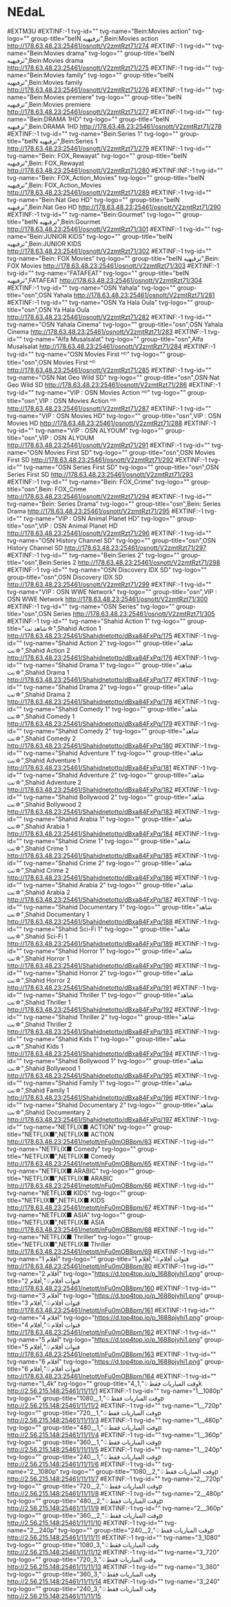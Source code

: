 # NEdaL
#EXTM3U
#EXTINF:-1 tvg-id="" tvg-name="Bein:Movies action" tvg-logo="" group-title="beIN ترفيهيه",Bein:Movies action
http://178.63.48.23:25461/osnott/V2zmtRzt71/274
#EXTINF:-1 tvg-id="" tvg-name="Bein:Movies drama" tvg-logo="" group-title="beIN ترفيهيه",Bein:Movies drama
http://178.63.48.23:25461/osnott/V2zmtRzt71/275
#EXTINF:-1 tvg-id="" tvg-name="Bein:Movies family" tvg-logo="" group-title="beIN ترفيهيه",Bein:Movies family
http://178.63.48.23:25461/osnott/V2zmtRzt71/276
#EXTINF:-1 tvg-id="" tvg-name="Bein:Movies premiere" tvg-logo="" group-title="beIN ترفيهيه",Bein:Movies premiere
http://178.63.48.23:25461/osnott/V2zmtRzt71/277
#EXTINF:-1 tvg-id="" tvg-name="Bein:DRAMA 1HD" tvg-logo="" group-title="beIN ترفيهيه",Bein:DRAMA 1HD
http://178.63.48.23:25461/osnott/V2zmtRzt71/278
#EXTINF:-1 tvg-id="" tvg-name="Bein:Series 1" tvg-logo="" group-title="beIN ترفيهيه",Bein:Series 1
http://178.63.48.23:25461/osnott/V2zmtRzt71/279
#EXTINF:-1 tvg-id="" tvg-name="Bein: FOX_Rewayat" tvg-logo="" group-title="beIN ترفيهيه",Bein: FOX_Rewayat
http://178.63.48.23:25461/osnott/V2zmtRzt71/280
#EXTINF:INF:-1 tvg-id="" tvg-name="Bein: FOX_Action_Movies" tvg-logo="" group-title="beIN ترفيهيه",Bein: FOX_Action_Movies
http://178.63.48.23:25461/osnott/V2zmtRzt71/289
#EXTINF:-1 tvg-id="" tvg-name="Bein:Nat Geo HD" tvg-logo="" group-title="beIN ترفيهيه",Bein:Nat Geo HD
http://178.63.48.23:25461/osnott/V2zmtRzt71/290
#EXTINF:-1 tvg-id="" tvg-name="Bein:Gourmet" tvg-logo="" group-title="beIN ترفيهيه",Bein:Gourmet
http://178.63.48.23:25461/osnott/V2zmtRzt71/301
#EXTINF:-1 tvg-id="" tvg-name="Bein:JUNIOR KIDS" tvg-logo="" group-title="beIN ترفيهيه",Bein:JUNIOR KIDS
http://178.63.48.23:25461/osnott/V2zmtRzt71/302
#EXTINF:-1 tvg-id="" tvg-name="Bein: FOX Movies" tvg-logo="" group-title="beIN ترفيهيه",Bein: FOX Movies
http://178.63.48.23:25461/osnott/V2zmtRzt71/303
#EXTINF:-1 tvg-id="" tvg-name="FATAFEAT" tvg-logo="" group-title="beIN ترفيهيه",FATAFEAT
http://178.63.48.23:25461/osnott/V2zmtRzt71/304
#EXTINF:-1 tvg-id="" tvg-name="OSN Yahala" tvg-logo="" group-title="osn",OSN Yahala
http://178.63.48.23:25461/osnott/V2zmtRzt71/281
#EXTINF:-1 tvg-id="" tvg-name="OSN Ya Hala Oula" tvg-logo="" group-title="osn",OSN Ya Hala Oula
http://178.63.48.23:25461/osnott/V2zmtRzt71/282
#EXTINF:-1 tvg-id="" tvg-name="OSN Yahala Cinema" tvg-logo="" group-title="osn",OSN Yahala Cinema
http://178.63.48.23:25461/osnott/V2zmtRzt71/283
#EXTINF:-1 tvg-id="" tvg-name="Alfa Musalsalat" tvg-logo="" group-title="osn",Alfa Musalsalat
http://178.63.48.23:25461/osnott/V2zmtRzt71/284
#EXTINF:-1 tvg-id="" tvg-name="OSN Movies First ᴴᴰ" tvg-logo="" group-title="osn",OSN Movies First ᴴᴰ
http://178.63.48.23:25461/osnott/V2zmtRzt71/285
#EXTINF:-1 tvg-id="" tvg-name="OSN Nat Geo Wild SD" tvg-logo="" group-title="osn",OSN Nat Geo Wild SD
http://178.63.48.23:25461/osnott/V2zmtRzt71/286
#EXTINF:-1 tvg-id="" tvg-name="VIP : OSN Movies Action ᴴᴰ" tvg-logo="" group-title="osn",VIP : OSN Movies Action ᴴᴰ
http://178.63.48.23:25461/osnott/V2zmtRzt71/287
#EXTINF:-1 tvg-id="" tvg-name="VIP : OSN Movies HD" tvg-logo="" group-title="osn",VIP : OSN Movies HD
http://178.63.48.23:25461/osnott/V2zmtRzt71/288
#EXTINF:-1 tvg-id="" tvg-name="VIP : OSN ALYOUM" tvg-logo="" group-title="osn",VIP : OSN ALYOUM
http://178.63.48.23:25461/osnott/V2zmtRzt71/291
#EXTINF:-1 tvg-id="" tvg-name="OSN Movies First SD" tvg-logo="" group-title="osn",OSN Movies First SD
http://178.63.48.23:25461/osnott/V2zmtRzt71/292
#EXTINF:-1 tvg-id="" tvg-name="OSN Series First SD" tvg-logo="" group-title="osn",OSN Series First SD
http://178.63.48.23:25461/osnott/V2zmtRzt71/293
#EXTINF:-1 tvg-id="" tvg-name="Bein: FOX_Crime" tvg-logo="" group-title="osn",Bein: FOX_Crime
http://178.63.48.23:25461/osnott/V2zmtRzt71/294
#EXTINF:-1 tvg-id="" tvg-name="Bein: Series Drama" tvg-logo="" group-title="osn",Bein: Series Drama
http://178.63.48.23:25461/osnott/V2zmtRzt71/295
#EXTINF:-1 tvg-id="" tvg-name="VIP : OSN Animal Planet HD" tvg-logo="" group-title="osn",VIP : OSN Animal Planet HD
http://178.63.48.23:25461/osnott/V2zmtRzt71/296
#EXTINF:-1 tvg-id="" tvg-name="OSN History Channel SD" tvg-logo="" group-title="osn",OSN History Channel SD
http://178.63.48.23:25461/osnott/V2zmtRzt71/297
#EXTINF:-1 tvg-id="" tvg-name="Bein:Series 2" tvg-logo="" group-title="osn",Bein:Series 2
http://178.63.48.23:25461/osnott/V2zmtRzt71/298
#EXTINF:-1 tvg-id="" tvg-name="OSN Discovery IDX SD" tvg-logo="" group-title="osn",OSN Discovery IDX SD
http://178.63.48.23:25461/osnott/V2zmtRzt71/299
#EXTINF:-1 tvg-id="" tvg-name="VIP : OSN WWE Network" tvg-logo="" group-title="osn",VIP : OSN WWE Network
http://178.63.48.23:25461/osnott/V2zmtRzt71/300
#EXTINF:-1 tvg-id="" tvg-name="OSN Series" tvg-logo="" group-title="osn",OSN Series
http://178.63.48.23:25461/osnott/V2zmtRzt71/305
#EXTINF:-1 tvg-id="" tvg-name="Shahid Action 1" tvg-logo="" group-title="شاهد نت☆",Shahid Action 1
http://178.63.48.23:25461/Shahidnetotto/dBxa84FxPq/175
#EXTINF:-1 tvg-id="" tvg-name="Shahid Action 2" tvg-logo="" group-title="شاهد نت☆",Shahid Action 2
http://178.63.48.23:25461/Shahidnetotto/dBxa84FxPq/176
#EXTINF:-1 tvg-id="" tvg-name="Shahid Drama 1" tvg-logo="" group-title="شاهد نت☆",Shahid Drama 1
http://178.63.48.23:25461/Shahidnetotto/dBxa84FxPq/177
#EXTINF:-1 tvg-id="" tvg-name="Shahid Drama 2" tvg-logo="" group-title="شاهد نت☆",Shahid Drama 2
http://178.63.48.23:25461/Shahidnetotto/dBxa84FxPq/178
#EXTINF:-1 tvg-id="" tvg-name="Shahid Comedy 1" tvg-logo="" group-title="شاهد نت☆",Shahid Comedy 1
http://178.63.48.23:25461/Shahidnetotto/dBxa84FxPq/179
#EXTINF:-1 tvg-id="" tvg-name="Shahid Comedy 2" tvg-logo="" group-title="شاهد نت☆",Shahid Comedy 2
http://178.63.48.23:25461/Shahidnetotto/dBxa84FxPq/180
#EXTINF:-1 tvg-id="" tvg-name="Shahid Adventure 1" tvg-logo="" group-title="شاهد نت☆",Shahid Adventure 1
http://178.63.48.23:25461/Shahidnetotto/dBxa84FxPq/181
#EXTINF:-1 tvg-id="" tvg-name="Shahid Adventure 2" tvg-logo="" group-title="شاهد نت☆",Shahid Adventure 2
http://178.63.48.23:25461/Shahidnetotto/dBxa84FxPq/182
#EXTINF:-1 tvg-id="" tvg-name="Shahid Bollywood 2" tvg-logo="" group-title="شاهد نت☆",Shahid Bollywood 2
http://178.63.48.23:25461/Shahidnetotto/dBxa84FxPq/183
#EXTINF:-1 tvg-id="" tvg-name="Shahid Arabia 1" tvg-logo="" group-title="شاهد نت☆",Shahid Arabia 1
http://178.63.48.23:25461/Shahidnetotto/dBxa84FxPq/184
#EXTINF:-1 tvg-id="" tvg-name="Shahid Crime 1" tvg-logo="" group-title="شاهد نت☆",Shahid Crime 1
http://178.63.48.23:25461/Shahidnetotto/dBxa84FxPq/185
#EXTINF:-1 tvg-id="" tvg-name="Shahid Crime 2" tvg-logo="" group-title="شاهد نت☆",Shahid Crime 2
http://178.63.48.23:25461/Shahidnetotto/dBxa84FxPq/186
#EXTINF:-1 tvg-id="" tvg-name="Shahid Arabia 2" tvg-logo="" group-title="شاهد نت☆",Shahid Arabia 2
http://178.63.48.23:25461/Shahidnetotto/dBxa84FxPq/187
#EXTINF:-1 tvg-id="" tvg-name="Shahid Documentary 1" tvg-logo="" group-title="شاهد نت☆",Shahid Documentary 1
http://178.63.48.23:25461/Shahidnetotto/dBxa84FxPq/188
#EXTINF:-1 tvg-id="" tvg-name="Shahid Sci-Fi 1" tvg-logo="" group-title="شاهد نت☆",Shahid Sci-Fi 1
http://178.63.48.23:25461/Shahidnetotto/dBxa84FxPq/189
#EXTINF:-1 tvg-id="" tvg-name="Shahid Horror 1" tvg-logo="" group-title="شاهد نت☆",Shahid Horror 1
http://178.63.48.23:25461/Shahidnetotto/dBxa84FxPq/190
#EXTINF:-1 tvg-id="" tvg-name="Shahid Horror 2" tvg-logo="" group-title="شاهد نت☆",Shahid Horror 2
http://178.63.48.23:25461/Shahidnetotto/dBxa84FxPq/191
#EXTINF:-1 tvg-id="" tvg-name="Shahid Thriller 1" tvg-logo="" group-title="شاهد نت☆",Shahid Thriller 1
http://178.63.48.23:25461/Shahidnetotto/dBxa84FxPq/192
#EXTINF:-1 tvg-id="" tvg-name="Shahid Thriller 2" tvg-logo="" group-title="شاهد نت☆",Shahid Thriller 2
http://178.63.48.23:25461/Shahidnetotto/dBxa84FxPq/193
#EXTINF:-1 tvg-id="" tvg-name="Shahid Kids 1" tvg-logo="" group-title="شاهد نت☆",Shahid Kids 1
http://178.63.48.23:25461/Shahidnetotto/dBxa84FxPq/194
#EXTINF:-1 tvg-id="" tvg-name="Shahid Bollywood 1" tvg-logo="" group-title="شاهد نت☆",Shahid Bollywood 1
http://178.63.48.23:25461/Shahidnetotto/dBxa84FxPq/195
#EXTINF:-1 tvg-id="" tvg-name="Shahid Family 1" tvg-logo="" group-title="شاهد نت☆",Shahid Family 1
http://178.63.48.23:25461/Shahidnetotto/dBxa84FxPq/196
#EXTINF:-1 tvg-id="" tvg-name="Shahid Documentary 2" tvg-logo="" group-title="شاهد نت☆",Shahid Documentary 2
http://178.63.48.23:25461/Shahidnetotto/dBxa84FxPq/197
#EXTINF:-1 tvg-id="" tvg-name="NETFLIX■ ACTION" tvg-logo="" group-title="NETFLIX■",NETFLIX■ ACTION
http://178.63.48.23:25461/netott/nFu0mOB8pm/63
#EXTINF:-1 tvg-id="" tvg-name="NETFLIX■ Comedy" tvg-logo="" group-title="NETFLIX■",NETFLIX■ Comedy
http://178.63.48.23:25461/netott/nFu0mOB8pm/65
#EXTINF:-1 tvg-id="" tvg-name="NETFLIX■ ARABIC" tvg-logo="" group-title="NETFLIX■",NETFLIX■ ARABIC
http://178.63.48.23:25461/netott/nFu0mOB8pm/66
#EXTINF:-1 tvg-id="" tvg-name="NETFLIX■ KIDS" tvg-logo="" group-title="NETFLIX■",NETFLIX■ KIDS
http://178.63.48.23:25461/netott/nFu0mOB8pm/67
#EXTINF:-1 tvg-id="" tvg-name="NETFLIX■ ASIA" tvg-logo="" group-title="NETFLIX■",NETFLIX■ ASIA
http://178.63.48.23:25461/netott/nFu0mOB8pm/68
#EXTINF:-1 tvg-id="" tvg-name="NETFLIX■ Thriller" tvg-logo="" group-title="NETFLIX■",NETFLIX■ Thriller
http://178.63.48.23:25461/netott/nFu0mOB8pm/69
#EXTINF:-1 tvg-id="" tvg-name="أفلام 1" tvg-logo="" group-title="قنوات أفلام♧",أفلام 1
http://178.63.48.23:25461/netott/nFu0mOB8pm/80
#EXTINF:-1 tvg-id="" tvg-name="أفلام 2" tvg-logo="https://d.top4top.io/p_1688pjyhi1.png" group-title="قنوات أفلام♧",أفلام 2
http://178.63.48.23:25461/netott/nFu0mOB8pm/160
#EXTINF:-1 tvg-id="" tvg-name="أفلام 3" tvg-logo="https://d.top4top.io/p_1688pjyhi1.png" group-title="قنوات أفلام♧",أفلام 3
http://178.63.48.23:25461/netott/nFu0mOB8pm/161
#EXTINF:-1 tvg-id="" tvg-name="أفلام 4" tvg-logo="https://d.top4top.io/p_1688pjyhi1.png" group-title="قنوات أفلام♧",أفلام 4
http://178.63.48.23:25461/netott/nFu0mOB8pm/162
#EXTINF:-1 tvg-id="" tvg-name="أفلام 5" tvg-logo="https://d.top4top.io/p_1688pjyhi1.png" group-title="قنوات أفلام♧",أفلام 5
http://178.63.48.23:25461/netott/nFu0mOB8pm/163
#EXTINF:-1 tvg-id="" tvg-name="أفلام 6" tvg-logo="https://d.top4top.io/p_1688pjyhi1.png" group-title="قنوات أفلام♧",أفلام 6
http://178.63.48.23:25461/netott/nFu0mOB8pm/164
#EXTINF:-1 tvg-id="" tvg-name="1_4k" tvg-logo="" group-title="وقت المباريات فقط♤",1_4k
http://2.56.215.148:25461/11/11/1
#EXTINF:-1 tvg-id="" tvg-name="1__1080p" tvg-logo="" group-title="وقت المباريات فقط♤",1__1080p
http://2.56.215.148:25461/11/11/2
#EXTINF:-1 tvg-id="" tvg-name="1__720p" tvg-logo="" group-title="وقت المباريات فقط♤",1__720p
http://2.56.215.148:25461/11/11/3
#EXTINF:-1 tvg-id="" tvg-name="1__480p" tvg-logo="" group-title="وقت المباريات فقط♤",1__480p
http://2.56.215.148:25461/11/11/4
#EXTINF:-1 tvg-id="" tvg-name="1__360p" tvg-logo="" group-title="وقت المباريات فقط♤",1__360p
http://2.56.215.148:25461/11/11/5
#EXTINF:-1 tvg-id="" tvg-name="1__240p" tvg-logo="" group-title="وقت المباريات فقط♤",1__240p
http://2.56.215.148:25461/11/11/6
#EXTINF:-1 tvg-id="" tvg-name="2__1080p" tvg-logo="" group-title="وقت المباريات فقط♤",2__1080p
http://2.56.215.148:25461/11/11/7
#EXTINF:-1 tvg-id="" tvg-name="2__720p" tvg-logo="" group-title="وقت المباريات فقط♤",2__720p
http://2.56.215.148:25461/11/11/8
#EXTINF:-1 tvg-id="" tvg-name="2__480p" tvg-logo="" group-title="وقت المباريات فقط♤",2__480p
http://2.56.215.148:25461/11/11/9
#EXTINF:-1 tvg-id="" tvg-name="2__360p" tvg-logo="" group-title="وقت المباريات فقط♤",2__360p
http://2.56.215.148:25461/11/11/10
#EXTINF:-1 tvg-id="" tvg-name="2__240p" tvg-logo="" group-title="وقت المباريات فقط♤",2__240p
http://2.56.215.148:25461/11/11/11
#EXTINF:-1 tvg-id="" tvg-name="3_1080" tvg-logo="" group-title="وقت المباريات فقط♤",3_1080
http://2.56.215.148:25461/11/11/12
#EXTINF:-1 tvg-id="" tvg-name="3_720" tvg-logo="" group-title="وقت المباريات فقط♤",3_720
http://2.56.215.148:25461/11/11/13
#EXTINF:-1 tvg-id="" tvg-name="3_360" tvg-logo="" group-title="وقت المباريات فقط♤",3_360
http://2.56.215.148:25461/11/11/14
#EXTINF:-1 tvg-id="" tvg-name="3_240" tvg-logo="" group-title="وقت المباريات فقط♤",3_240
http://2.56.215.148:25461/11/11/15


